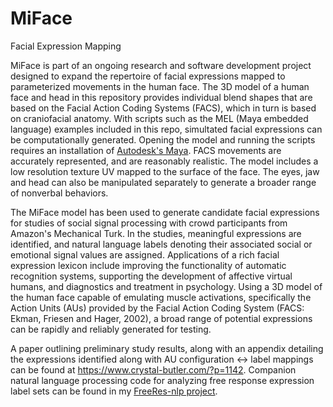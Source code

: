 # MiFace
Facial Expression Mapping

MiFace is part of an ongoing research and software development project designed to expand the repertoire of facial expressions mapped to parameterized movements in the human face. The 3D model of a human face and head in this repository provides individual blend shapes that are based on the Facial Action Coding Systems (FACS), which in turn is based on craniofacial anatomy. With scripts such as the MEL (Maya embedded language) examples included in this repo, simultated facial expressions can be computationally generated. Opening the model and running the scripts requires an installation of [Autodesk's Maya](https://www.autodesk.com/products/maya/overview). FACS movements are accurately represented, and are reasonably realistic. The model includes a low resolution texture UV mapped to the surface of the face. The eyes, jaw and head can also be manipulated separately to generate a broader range of nonverbal behaviors.

The MiFace model has been used to generate candidate facial expressions for studies of social signal processing with crowd participants from Amazon's Mechanical Turk. In the studies, meaningful expressions are identified, and natural language labels denoting their associated social or emotional signal values are assigned. Applications of a rich facial expression lexicon include improving the functionality of automatic recognition systems, supporting the development of affective virtual humans, and diagnostics and treatment in psychology. Using a 3D model of the human face capable of emulating muscle activations, specifically the Action Units (AUs) provided by the Facial Action Coding System (FACS: Ekman, Friesen and Hager, 2002), a broad range of potential expressions can be rapidly and reliably generated for testing.

A paper outlining preliminary study results, along with an appendix detailing the expressions identified along with AU configuration <-> label mappings can be found at https://www.crystal-butler.com/?p=1142. Companion natural language processing code for analyzing free response expression label sets can be found in my [FreeRes-nlp project](https://github.com/crystal-butler/FreeRes-nlp).
